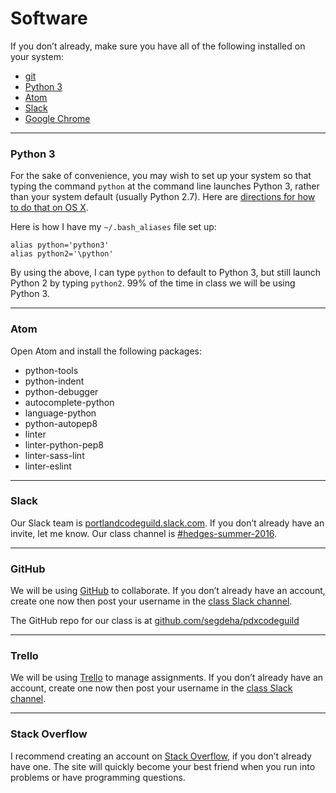 # Software

If you don’t already, make sure you have all of the following installed on your system:

- [git](https://git-scm.com/downloads)
- [Python 3](https://www.python.org/downloads/)
- [Atom](https://atom.io/)
- [Slack](https://slack.com/downloads)
- [Google Chrome](https://www.google.com/chrome/browser/desktop/)

------

### Python 3

For the sake of convenience, you may wish to set up your system so that typing the command `python` at the command line launches Python 3, rather than your system default (usually Python 2.7). Here are [directions for how to do that on OS X](http://stackoverflow.com/a/18425592).

Here is how I have my `~/.bash_aliases` file set up:

    alias python='python3'
    alias python2='\python'

By using the above, I can type `python` to default to Python 3, but still launch Python 2 by typing `python2`. 99% of the time in class we will be using Python 3.

------

### Atom

Open Atom and install the following packages:

- python-tools
- python-indent
- python-debugger
- autocomplete-python
- language-python
- python-autopep8
- linter
- linter-python-pep8
- linter-sass-lint
- linter-eslint

------

### Slack

Our Slack team is [portlandcodeguild.slack.com](https://portlandcodeguild.slack.com). If you don’t already have an invite, let me know. Our class channel is [#hedges-summer-2016](https://portlandcodeguild.slack.com/archives/hedges-summer-2016).

------

### GitHub

We will be using [GitHub](https://github.com) to collaborate. If you don’t already have an account, create one now then post your username in the [class Slack channel](https://portlandcodeguild.slack.com/archives/hedges-summer-2016).

The GitHub repo for our class is at [github.com/segdeha/pdxcodeguild](https://github.com/segdeha/pdxcodeguild)

------

### Trello

We will be using [Trello](https://trello.com) to manage assignments. If you don’t already have an account, create one now then post your username in the [class Slack channel](https://portlandcodeguild.slack.com/archives/hedges-summer-2016).

------

### Stack Overflow

I recommend creating an account on [Stack Overflow](http://stackoverflow.com/), if you don’t already have one. The site will quickly become your best friend when you run into problems or have programming questions.
